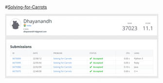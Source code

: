 #[Solving-for-Carrots](https://open.kattis.com/problems/carrots)

![Solving-for-Carrots](/Carrots.png)
